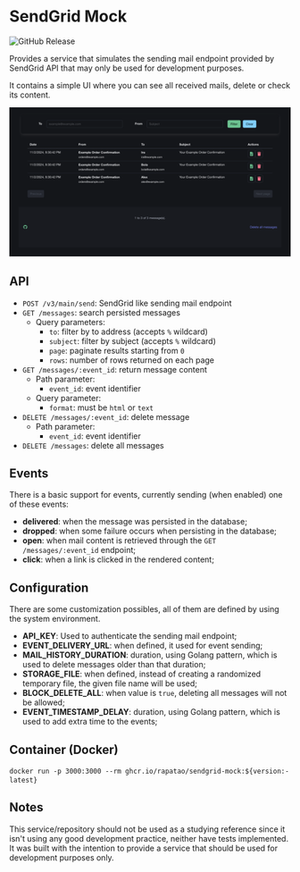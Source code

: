 # SendGrid Mock

![GitHub Release](https://img.shields.io/github/v/release/rapatao/sendgrid-mock)

Provides a service that simulates the sending mail endpoint provided by SendGrid API that may only be used for
development purposes.

It contains a simple UI where you can see all received mails, delete or check its content.

![UI Screenshot](screenshot.png)

## API

* `POST /v3/main/send`: SendGrid like sending mail endpoint
* `GET /messages`: search persisted messages
  * Query parameters:
    * `to`: filter by to address (accepts `%` wildcard)
    * `subject`: filter by subject (accepts `%` wildcard)
    * `page`: paginate results starting from `0`
    * `rows`: number of rows returned on each page
* `GET /messages/:event_id`: return message content
  * Path parameter:
    * `event_id`: event identifier
  * Query parameter:
    * `format`: must be `html` or `text`
* `DELETE /messages/:event_id`: delete message
  * Path parameter:
    * `event_id`: event identifier
* `DELETE /messages`: delete all messages

## Events

There is a basic support for events, currently sending (when enabled) one of these events:

* **delivered**: when the message was persisted in the database;
* **dropped**: when some failure occurs when persisting in the database;
* **open**: when mail content is retrieved through the `GET /messages/:event_id` endpoint;
* **click**: when a link is clicked in the rendered content;

## Configuration

There are some customization possibles, all of them are defined by using the system environment.

* **API_KEY**: Used to authenticate the sending mail endpoint;
* **EVENT_DELIVERY_URL**: when defined, it used for event sending;
* **MAIL_HISTORY_DURATION**: duration, using Golang pattern, which is used to delete messages older than that duration;
* **STORAGE_FILE**: when defined, instead of creating a randomized temporary file, the given file name will be used;
* **BLOCK_DELETE_ALL**: when value is `true`, deleting all messages will not be allowed;
* **EVENT_TIMESTAMP_DELAY**: duration, using Golang pattern, which is used to add extra time to the events;

## Container (Docker)

```shell
docker run -p 3000:3000 --rm ghcr.io/rapatao/sendgrid-mock:${version:-latest}
```

## Notes

This service/repository should not be used as a studying reference since it isn't using any good development practice,
neither have tests implemented. It was built with the intention to provide a service that should be used for development
purposes only.
